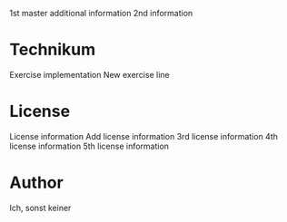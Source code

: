 1st master additional information
2nd information

# Technikum

Exercise implementation
New exercise line

# License

License information
Add license information
3rd license information
4th license information
5th license information

# Author

Ich, sonst keiner
